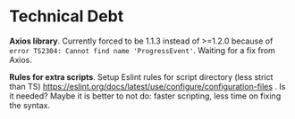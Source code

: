 # Technical Debt

**Axios library**. Currently forced to be 1.1.3 instead of >=1.2.0 because of `error TS2304: Cannot find name 'ProgressEvent'`. Waiting for a fix from Axios.

**Rules for extra scripts**. Setup Eslint rules for script directory (less strict than TS)
  https://eslint.org/docs/latest/use/configure/configuration-files .
  Is it needed? Maybe it is better to not do: faster scripting, less time on fixing the syntax. 